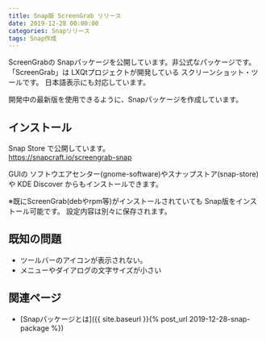 ```yaml
---
title: Snap版 ScreenGrab リリース
date: 2019-12-28 00:00:00
categories: Snapリリース
tags: Snap作成
---
```


ScreenGrabの Snapパッケージを公開しています。非公式なパッケージです。  
「ScreenGrab」は LXQtプロジェクトが開発している スクリーンショット・ツールです。
日本語表示にも対応しています。

開発中の最新版を使用できるように、Snapパッケージを作成しています。

## インストール

Snap Store で公開しています。  
<https://snapcraft.io/screengrab-snap>

GUIの ソフトウエアセンター(gnome-software)やスナップストア(snap-store)や KDE Discover からもインストールできます。

※既にScreenGrab(debやrpm等)がインストールされていても Snap版をインストール可能です。
設定内容は別々に保存されます。

## 既知の問題

* ツールバーのアイコンが表示されない。
* メニューやダイアログの文字サイズが小さい

## 関連ページ

- [Snapパッケージとは]({{ site.baseurl }}{% post_url 2019-12-28-snap-package %})
